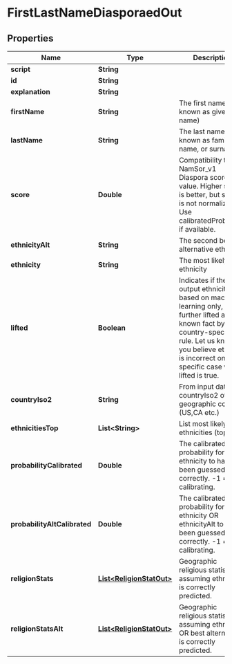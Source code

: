 
# FirstLastNameDiasporaedOut

## Properties
Name | Type | Description | Notes
------------ | ------------- | ------------- | -------------
**script** | **String** |  |  [optional]
**id** | **String** |  |  [optional]
**explanation** | **String** |  |  [optional]
**firstName** | **String** | The first name (also known as given name) |  [optional]
**lastName** | **String** | The last name (also known as family name, or surname) |  [optional]
**score** | **Double** | Compatibility to NamSor_v1 Diaspora score value. Higher score is better, but score is not normalized. Use calibratedProbability if available.  |  [optional]
**ethnicityAlt** | **String** | The second best alternative ethnicity |  [optional]
**ethnicity** | **String** | The most likely ethnicity |  [optional]
**lifted** | **Boolean** | Indicates if the output ethnicity is based on machine learning only, or further lifted as a known fact by a country-specific rule. Let us know if you believe ethnicity is incorrect on a specific case where lifted is true. |  [optional]
**countryIso2** | **String** | From input data, the countryIso2 of geographic context (US,CA etc.) |  [optional]
**ethnicitiesTop** | **List&lt;String&gt;** | List most likely ethnicities (top 10) |  [optional]
**probabilityCalibrated** | **Double** | The calibrated probability for ethnicity to have been guessed correctly. -1 &#x3D; still calibrating.  |  [optional]
**probabilityAltCalibrated** | **Double** | The calibrated probability for ethnicity OR ethnicityAlt to have been guessed correctly. -1 &#x3D; still calibrating.  |  [optional]
**religionStats** | [**List&lt;ReligionStatOut&gt;**](ReligionStatOut.md) | Geographic religious statistics, assuming ethnicity is correctly predicted. |  [optional]
**religionStatsAlt** | [**List&lt;ReligionStatOut&gt;**](ReligionStatOut.md) | Geographic religious statistics, assuming ethnicity OR best alternative is correctly predicted. |  [optional]



